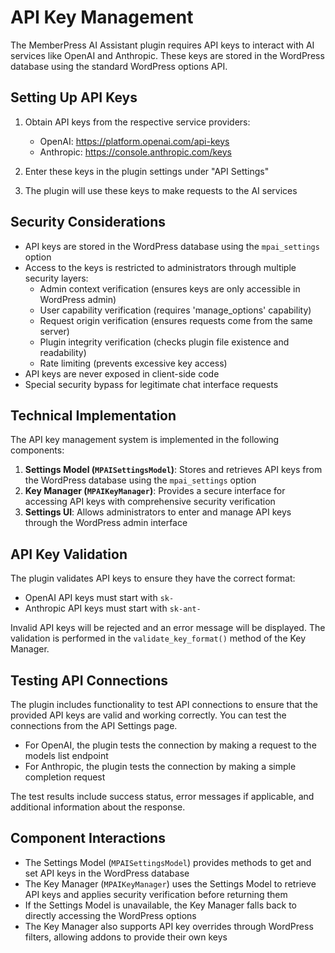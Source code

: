 # API Key Management

The MemberPress AI Assistant plugin requires API keys to interact with AI services like OpenAI and Anthropic. These keys are stored in the WordPress database using the standard WordPress options API.

## Setting Up API Keys

1. Obtain API keys from the respective service providers:
   - OpenAI: https://platform.openai.com/api-keys
   - Anthropic: https://console.anthropic.com/keys

2. Enter these keys in the plugin settings under "API Settings"

3. The plugin will use these keys to make requests to the AI services

## Security Considerations

- API keys are stored in the WordPress database using the `mpai_settings` option
- Access to the keys is restricted to administrators through multiple security layers:
  - Admin context verification (ensures keys are only accessible in WordPress admin)
  - User capability verification (requires 'manage_options' capability)
  - Request origin verification (ensures requests come from the same server)
  - Plugin integrity verification (checks plugin file existence and readability)
  - Rate limiting (prevents excessive key access)
- API keys are never exposed in client-side code
- Special security bypass for legitimate chat interface requests

## Technical Implementation

The API key management system is implemented in the following components:

1. **Settings Model (`MPAISettingsModel`)**: Stores and retrieves API keys from the WordPress database using the `mpai_settings` option
2. **Key Manager (`MPAIKeyManager`)**: Provides a secure interface for accessing API keys with comprehensive security verification
3. **Settings UI**: Allows administrators to enter and manage API keys through the WordPress admin interface

## API Key Validation

The plugin validates API keys to ensure they have the correct format:

- OpenAI API keys must start with `sk-`
- Anthropic API keys must start with `sk-ant-`

Invalid API keys will be rejected and an error message will be displayed. The validation is performed in the `validate_key_format()` method of the Key Manager.

## Testing API Connections

The plugin includes functionality to test API connections to ensure that the provided API keys are valid and working correctly. You can test the connections from the API Settings page.

- For OpenAI, the plugin tests the connection by making a request to the models list endpoint
- For Anthropic, the plugin tests the connection by making a simple completion request

The test results include success status, error messages if applicable, and additional information about the response.

## Component Interactions

- The Settings Model (`MPAISettingsModel`) provides methods to get and set API keys in the WordPress database
- The Key Manager (`MPAIKeyManager`) uses the Settings Model to retrieve API keys and applies security verification before returning them
- If the Settings Model is unavailable, the Key Manager falls back to directly accessing the WordPress options
- The Key Manager also supports API key overrides through WordPress filters, allowing addons to provide their own keys